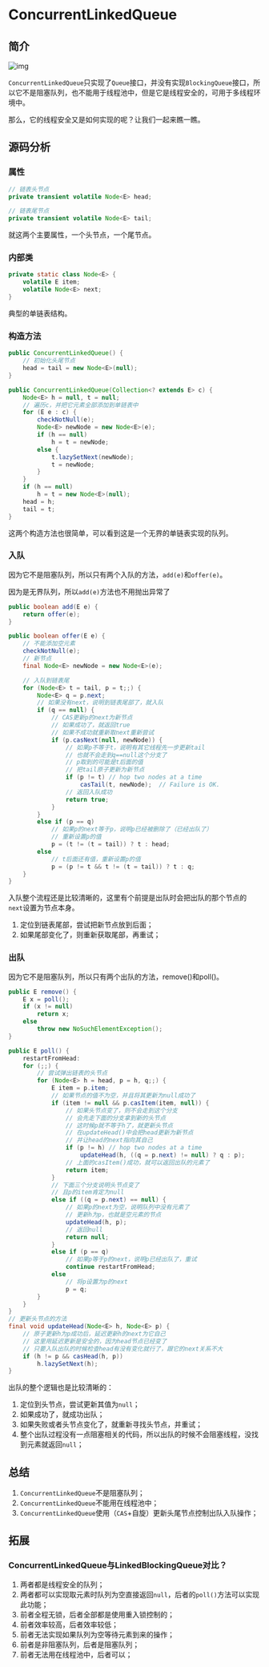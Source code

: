 # ConcurrentLinkedQueue

## 简介

![img](/img/java/container/63.png)

`ConcurrentLinkedQueue`只实现了`Queue`接口，并没有实现`BlockingQueue`接口，所以它不是阻塞队列，也不能用于线程池中，但是它是线程安全的，可用于多线程环境中。

那么，它的线程安全又是如何实现的呢？让我们一起来瞧一瞧。

## 源码分析

### 属性

```java
// 链表头节点
private transient volatile Node<E> head;

// 链表尾节点
private transient volatile Node<E> tail;
```

就这两个主要属性，一个头节点，一个尾节点。

### 内部类

```java
private static class Node<E> {
    volatile E item;
    volatile Node<E> next;
}
```

典型的单链表结构。

### 构造方法

```java
public ConcurrentLinkedQueue() {
    // 初始化头尾节点
    head = tail = new Node<E>(null);
}

public ConcurrentLinkedQueue(Collection<? extends E> c) {
    Node<E> h = null, t = null;
    // 遍历c，并把它元素全部添加到单链表中
    for (E e : c) {
        checkNotNull(e);
        Node<E> newNode = new Node<E>(e);
        if (h == null)
            h = t = newNode;
        else {
            t.lazySetNext(newNode);
            t = newNode;
        }
    }
    if (h == null)
        h = t = new Node<E>(null);
    head = h;
    tail = t;
}
```

这两个构造方法也很简单，可以看到这是一个无界的单链表实现的队列。

### 入队

因为它不是阻塞队列，所以只有两个入队的方法，`add(e)`和`offer(e)`。

因为是无界队列，所以`add(e)`方法也不用抛出异常了

```java
public boolean add(E e) {
    return offer(e);
}

public boolean offer(E e) {
    // 不能添加空元素
    checkNotNull(e);
    // 新节点
    final Node<E> newNode = new Node<E>(e);

    // 入队到链表尾
    for (Node<E> t = tail, p = t;;) {
        Node<E> q = p.next;
        // 如果没有next，说明到链表尾部了，就入队
        if (q == null) {
            // CAS更新p的next为新节点
            // 如果成功了，就返回true
            // 如果不成功就重新取next重新尝试
            if (p.casNext(null, newNode)) {
                // 如果p不等于t，说明有其它线程先一步更新tail
                // 也就不会走到q==null这个分支了
                // p取到的可能是t后面的值
                // 把tail原子更新为新节点
                if (p != t) // hop two nodes at a time
                    casTail(t, newNode);  // Failure is OK.
                // 返回入队成功
                return true;
            }
        }
        else if (p == q)
            // 如果p的next等于p，说明p已经被删除了（已经出队了）
            // 重新设置p的值
            p = (t != (t = tail)) ? t : head;
        else
            // t后面还有值，重新设置p的值
            p = (p != t && t != (t = tail)) ? t : q;
    }
}
```

入队整个流程还是比较清晰的，这里有个前提是出队时会把出队的那个节点的`next`设置为节点本身。

1. 定位到链表尾部，尝试把新节点放到后面；
2. 如果尾部变化了，则重新获取尾部，再重试；

### 出队

因为它不是阻塞队列，所以只有两个出队的方法，remove()和poll()。

```java
public E remove() {
    E x = poll();
    if (x != null)
        return x;
    else
        throw new NoSuchElementException();
}

public E poll() {
    restartFromHead:
    for (;;) {
        // 尝试弹出链表的头节点
        for (Node<E> h = head, p = h, q;;) {
            E item = p.item;
            // 如果节点的值不为空，并且将其更新为null成功了
            if (item != null && p.casItem(item, null)) {
                // 如果头节点变了，则不会走到这个分支
                // 会先走下面的分支拿到新的头节点
                // 这时候p就不等于h了，就更新头节点
                // 在updateHead()中会把head更新为新节点
                // 并让head的next指向其自己
                if (p != h) // hop two nodes at a time
                    updateHead(h, ((q = p.next) != null) ? q : p);
                // 上面的casItem()成功，就可以返回出队的元素了
                return item;
            }
            // 下面三个分支说明头节点变了
            // 且p的item肯定为null
            else if ((q = p.next) == null) {
                // 如果p的next为空，说明队列中没有元素了
                // 更新h为p，也就是空元素的节点
                updateHead(h, p);
                // 返回null
                return null;
            }
            else if (p == q)
                // 如果p等于p的next，说明p已经出队了，重试
                continue restartFromHead;
            else
                // 将p设置为p的next
                p = q;
        }
    }
}
// 更新头节点的方法
final void updateHead(Node<E> h, Node<E> p) {
    // 原子更新h为p成功后，延迟更新h的next为它自己
    // 这里用延迟更新是安全的，因为head节点已经变了
    // 只要入队出队的时候检查head有没有变化就行了，跟它的next关系不大
    if (h != p && casHead(h, p))
        h.lazySetNext(h);
}
```

出队的整个逻辑也是比较清晰的：

1. 定位到头节点，尝试更新其值为`null`；
2. 如果成功了，就成功出队；
3. 如果失败或者头节点变化了，就重新寻找头节点，并重试；
4. 整个出队过程没有一点阻塞相关的代码，所以出队的时候不会阻塞线程，没找到元素就返回`null`；

## 总结

1. `ConcurrentLinkedQueue`不是阻塞队列；
2. `ConcurrentLinkedQueue`不能用在线程池中；
3. `ConcurrentLinkedQueue`使用（`CAS`+自旋）更新头尾节点控制出队入队操作；

## 拓展

### ConcurrentLinkedQueue与LinkedBlockingQueue对比？

1. 两者都是线程安全的队列；
2. 两者都可以实现取元素时队列为空直接返回`null`，后者的`poll()`方法可以实现此功能；
3. 前者全程无锁，后者全部都是使用重入锁控制的；
4. 前者效率较高，后者效率较低；
5. 前者无法实现如果队列为空等待元素到来的操作；
6. 前者是非阻塞队列，后者是阻塞队列；
7. 前者无法用在线程池中，后者可以；
